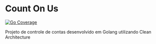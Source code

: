 # Count On Us

[![Go Coverage](https://github.com/USER/REPO/wiki/coverage.svg)](https://raw.githack.com/wiki/USER/REPO/coverage.html)

Projeto de controle de contas desenvolvido em Golang utilizando Clean Architecture
